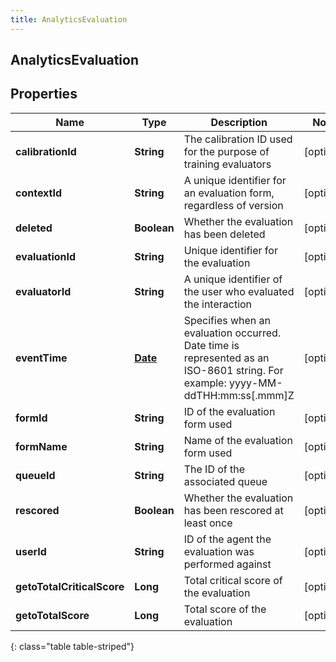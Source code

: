 ```yaml
---
title: AnalyticsEvaluation
---
```

## AnalyticsEvaluation


## Properties

| Name | Type | Description | Notes |
| ------------ | ------------- | ------------- | ------------- |
| **calibrationId** | <!----><!---->**String**<!----> | The calibration ID used for the purpose of training evaluators |  [optional] |
| **contextId** | <!----><!---->**String**<!----> | A unique identifier for an evaluation form, regardless of version |  [optional] |
| **deleted** | <!----><!---->**Boolean**<!----> | Whether the evaluation has been deleted |  [optional] |
| **evaluationId** | <!----><!---->**String**<!----> | Unique identifier for the evaluation |  [optional] |
| **evaluatorId** | <!----><!---->**String**<!----> | A unique identifier of the user who evaluated the interaction |  [optional] |
| **eventTime** | <!----><!---->[**Date**](Date.html)<!----> | Specifies when an evaluation occurred. Date time is represented as an ISO-8601 string. For example: yyyy-MM-ddTHH:mm:ss[.mmm]Z |  [optional] |
| **formId** | <!----><!---->**String**<!----> | ID of the evaluation form used |  [optional] |
| **formName** | <!----><!---->**String**<!----> | Name of the evaluation form used |  [optional] |
| **queueId** | <!----><!---->**String**<!----> | The ID of the associated queue |  [optional] |
| **rescored** | <!----><!---->**Boolean**<!----> | Whether the evaluation has been rescored at least once |  [optional] |
| **userId** | <!----><!---->**String**<!----> | ID of the agent the evaluation was performed against |  [optional] |
| **getoTotalCriticalScore** | <!----><!---->**Long**<!----> | Total critical score of the evaluation |  [optional] |
| **getoTotalScore** | <!----><!---->**Long**<!----> | Total score of the evaluation |  [optional] |
{: class="table table-striped"}



